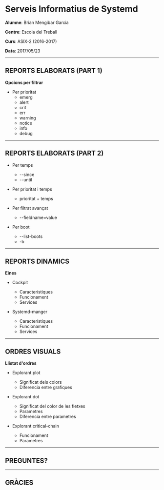 # Serveis Informatius de Systemd

**Alumne**: Brian Mengibar Garcia

**Centre**: Escola del Treball

**Curs**: ASIX-2 (2016-2017)

**Data**: 2017/05/23

---------------

## REPORTS ELABORATS (PART 1)

**Opcions per filtrar**

* Per prioritat
	* emerg
	* alert
	* crit
	* err
	* warning
	* notice
	* info
	* debug

---------------

## REPORTS ELABORATS (PART 2)

* Per temps
	* --since
	* --until

* Per prioritat i temps
	* prioritat + temps

* Per filtrat avançat
	 * --fieldname=value

* Per boot
	* --list-boots
	* -b

---------------

## REPORTS DINAMICS

**Eines**

* Cockpit
	* Característiques
	* Funcionament
	* Services

* Systemd-manger
	* Característiques
	* Funcionament
	* Services

---------------

## ORDRES VISUALS

**Llistat d'ordres**

* Explorant plot
	* Significat dels colors
	* Diferencia entre grafiques

* Explorant dot
	* Significat del color de les fletxes
	* Parametres
	* Diferencia entre parametres

* Explorant critical-chain
	* Funcionament
	* Parametres

---------------

## PREGUNTES?

---------------

## GRÀCIES
